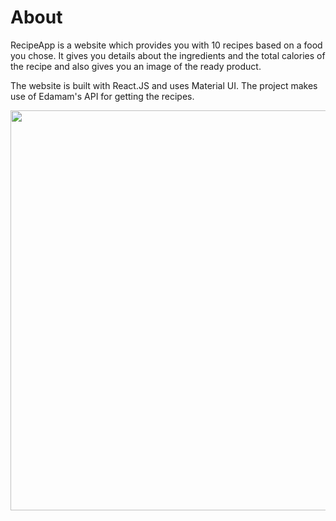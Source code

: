 ﻿

# About

RecipeApp is a website which provides you with 10 recipes based on a food you chose. It gives you details about the ingredients and the total calories of the recipe and also gives you an image of the ready product. 

The website is built with React.JS and uses Material UI. The project makes use of Edamam's API for getting the recipes. 

<img src="C:\Users\Annie\Desktop\recipe_app.png"  style="height: 640px"/>
  
